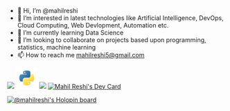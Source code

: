- 👋 Hi, I’m @mahilreshi
- 👀 I’m interested in latest technologies like Artificial Intelligence, DevOps, Cloud Computing, Web Devlopment, Automation etc.
- 🌱 I’m currently learning Data Science
- 💞️ I’m looking to collaborate on projects based upon programming, statistics, machine learning
- 📫 How to reach me mahilreshi5@gmail.com

<!---
mahilreshi/mahilreshi is a ✨ special ✨ repository because its `README.md` (this file) appears on your GitHub profile.
You can click the Preview link to take a look at your changes.
--->
<code><img height = "50" src = "https://repository-images.githubusercontent.com/249747965/36432d80-6e51-11ea-8125-3b459ef6adc4"></code>
<code><img height = "50" src = "https://raw.githubusercontent.com/github/explore/80688e429a7d4ef2fca1e82350fe8e3517d3494d/topics/python/python.png"></code>
<code><img height = "50" src = "https://user-images.githubusercontent.com/97906348/193205299-09a0ede4-bde9-4cb0-9106-544a3afc070d.png"></code>
<a href="https://app.daily.dev/mahilreshi"><img src="https://api.daily.dev/devcards/4d012002d1964adbb518dfd025c49e27.png?r=0r9" width="400" alt="Mahil Reshi's Dev Card"/></a>

[![@mahilreshi's Holopin board](https://holopin.io/api/user/board?user=mahilreshi)](https://holopin.io/@mahilreshi)
